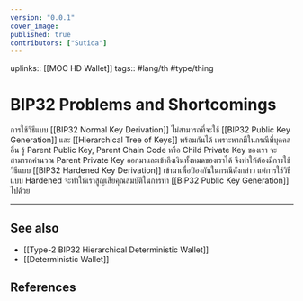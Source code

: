 ```yaml
---
version: "0.0.1"
cover_image:
published: true
contributors: ["Sutida"]
---
```

uplinks:: [[MOC HD Wallet]]
tags:: #lang/th #type/thing

# BIP32 Problems and Shortcomings
การใช้วิธีแบบ [[BIP32 Normal Key Derivation]] ไม่สามารถที่จะใช้ [[BIP32 Public Key Generation]] และ [[Hierarchical Tree of Keys]] พร้อมกันได้ เพราะหากมีในกรณีที่บุคคลอื่น รู้ Parent Public Key, Parent Chain Code หรือ Child Private Key  ของเรา จะสามารถคำนวณ Parent Private Key ออกมาและเข้าถึงเงินทั้งหมดของเราได้  จึงทำให้ต้องมีการใช้วิธีแบบ [[BIP32 Hardened Key Derivation]] เข้ามาเพื่อป้องกันในกรณีดังกล่าว แต่การใช้วิธีแบบ Hardened จะทำให้เราสูญเสียคุณสมบัติในการทำ [[BIP32 Public Key Generation]] ไปด้วย

---
## See also
- [[Type-2 BIP32 Hierarchical Deterministic Wallet]]
- [[Deterministic Wallet]]
## References